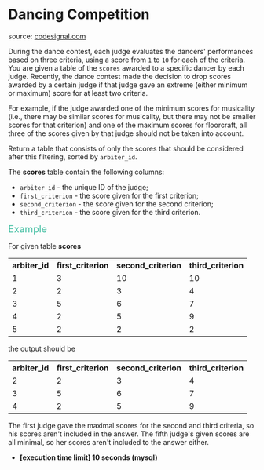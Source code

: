 <h1>Dancing Competition</h1>
<p>source: <a href="https://www.codesignal.com/">codesignal.com</a>
<div><p>During the dance contest, each judge evaluates the dancers' performances based on three criteria, using a score from <code>1</code> to <code>10</code> for each of the criteria. You are given a table of the <code>scores</code> awarded to a specific dancer by each judge. Recently, the dance contest made the decision to drop scores awarded by a certain judge if that judge gave an extreme (either minimum or maximum) score for at least two criteria.</p>
<p>For example, if the judge awarded one of the minimum scores for musicality (i.e., there may be similar scores for musicality, but there may not be smaller scores for that criterion) and one of the maximum scores for floorcraft, all three of the scores given by that judge should not be taken into account.</p>
<p>Return a table that consists of only the scores that should be considered after this filtering, sorted by <code>arbiter_id</code>.</p>
<p>The <strong>scores</strong> table contain the following columns:</p>
<ul>
<li><code>arbiter_id</code> - the unique ID of the judge;</li>
<li><code>first_criterion</code> - the score given for the first criterion;</li>
<li><code>second_criterion</code> - the score given for the second criterion;</li>
<li><code>third_criterion</code> - the score given for the third criterion.</li>
</ul>
<p><span style="color:#44BFA3;font-size:1.4em">Example</span></p>
<p>For given table <strong>scores</strong></p>
<table>
<tbody><tr>
<th>arbiter_id</th>
<th>first_criterion</th>
<th>second_criterion</th>
<th>third_criterion</th>
</tr>
<tr>
<td>1</td>
<td>3</td>
<td>10</td>
<td>10</td>
</tr>
<tr>
<td>2</td>
<td>2</td>
<td>3</td>
<td>4</td>
</tr>
<tr>
<td>3</td>
<td>5</td>
<td>6</td>
<td>7</td>
</tr>
<tr>
<td>4</td>
<td>2</td>
<td>5</td>
<td>9</td>
</tr>
<tr>
<td>5</td>
<td>2</td>
<td>2</td>
<td>2</td>
</tr>
</tbody></table>
<p>the output should be</p>
<table>
<tbody><tr>
<th>arbiter_id</th>
<th>first_criterion</th>
<th>second_criterion</th>
<th>third_criterion</th>
</tr>
<tr>
<td>2</td>
<td>2</td>
<td>3</td>
<td>4</td>
</tr>
<tr>
<td>3</td>
<td>5</td>
<td>6</td>
<td>7</td>
</tr>
<tr>
<td>4</td>
<td>2</td>
<td>5</td>
<td>9</td>
</tr>
</tbody></table>
<p>The first judge gave the maximal scores for the second and third criteria, so his scores aren't included in the answer. The fifth judge's given scores are all minimal, so her scores aren't included to the answer either.</p>
<ul>
<li><strong>[execution time limit] 10 seconds (mysql)</strong></li>
</ul>
</div>
